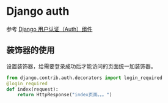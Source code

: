 # Django auth

参考 [Django 用户认证（Auth）组件](https://www.runoob.com/django/django-auth.html)

## 装饰器的使用

设置装饰器，给需要登录成功后才能访问的页面统一加装饰器。

```python
from django.contrib.auth.decorators import login_required
@login_required
def index(request):
    return HttpResponse("index页面。。。")
```
